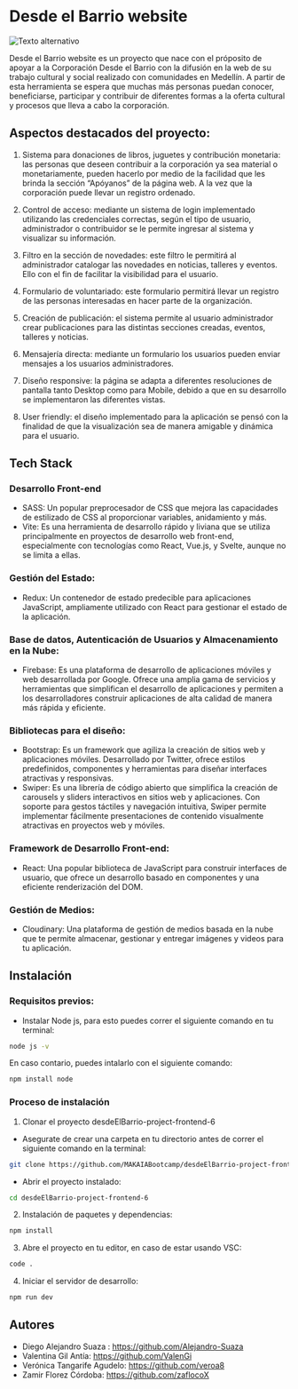 # Desde el Barrio website

![Texto alternativo](https://github.com/MAKAIABootcamp/desdeElBarrio-project-frontend-6/assets/138082640/7eae7a94-2bdf-421f-92ec-343a804ed66d)




Desde el Barrio website es un proyecto que nace con el próposito de apoyar a la Corporación Desde el Barrio con la difusión en la web de su trabajo cultural y social realizado con comunidades en Medellín. A partir de esta herramienta se espera que muchas más personas puedan conocer, beneficiarse, participar y contribuir de diferentes formas a la oferta cultural y procesos que lleva a cabo la corporación.


## Aspectos destacados del proyecto: 

1. Sistema para donaciones de libros, juguetes y contribución monetaria: las personas que deseen contribuir a la corporación ya sea material o monetariamente, pueden hacerlo por medio de la facilidad que les brinda la sección “Apóyanos” de la página web. A la vez que la corporación puede llevar un registro ordenado.
   
2. Control de acceso: mediante un sistema de login implementado utilizando las credenciales correctas, según el tipo de usuario, administrador o contribuidor se le permite ingresar al sistema y visualizar su información. 

3. Filtro en la sección de novedades: este filtro le permitirá al administrador catalogar las novedades en noticias, talleres y eventos. Ello con el fin de facilitar la visibilidad para el usuario.

4. Formulario de voluntariado: este formulario permitirá llevar un registro de las personas interesadas en hacer parte de la organización.

5. Creación de publicación: el sistema permite al usuario administrador crear publicaciones para las distintas secciones creadas, eventos, talleres y noticias.

6. Mensajería directa: mediante un formulario los usuarios pueden enviar mensajes a los usuarios administradores.

7. Diseño responsive: la página se adapta a diferentes resoluciones de pantalla tanto Desktop como para Mobile, debido a que en su desarrollo se implementaron las diferentes vistas.

8. User friendly: el diseño implementado para la aplicación se pensó con la finalidad de que la visualización sea de manera amigable y dinámica para el usuario.

## Tech Stack 

### Desarrollo Front-end

* SASS: Un popular preprocesador de CSS que mejora las capacidades de estilizado de CSS al proporcionar variables, anidamiento y más.
* Vite: Es una herramienta de desarrollo rápido y liviana que se utiliza principalmente en proyectos de desarrollo web front-end, especialmente con tecnologías como React, Vue.js, y Svelte, aunque no se limita a ellas.
  
### Gestión del Estado: 

* Redux: Un contenedor de estado predecible para aplicaciones JavaScript, ampliamente utilizado con React para gestionar el estado de la aplicación.

### Base de datos, Autenticación de Usuarios y Almacenamiento en la Nube:

* Firebase: Es una plataforma de desarrollo de aplicaciones móviles y web desarrollada por Google. Ofrece una amplia gama de servicios y herramientas que simplifican el desarrollo de aplicaciones y permiten a los desarrolladores construir aplicaciones de alta calidad de manera más rápida y eficiente.

### Bibliotecas para el diseño: 

* Bootstrap: Es un framework que agiliza la creación de sitios web y aplicaciones móviles. Desarrollado por Twitter, ofrece estilos predefinidos, componentes y herramientas para diseñar interfaces atractivas y responsivas. 
* Swiper: Es una librería de código abierto que simplifica la creación de carousels y sliders interactivos en sitios web y aplicaciones. Con soporte para gestos táctiles y navegación intuitiva, Swiper permite implementar fácilmente presentaciones de contenido visualmente atractivas en proyectos web y móviles. 

### Framework de Desarrollo Front-end: 

* React: Una popular biblioteca de JavaScript para construir interfaces de usuario, que ofrece un desarrollo basado en componentes y una eficiente renderización del DOM.

### Gestión de Medios: 

* Cloudinary: Una plataforma de gestión de medios basada en la nube que te permite almacenar, gestionar y entregar imágenes y videos para tu aplicación.

## Instalación

### Requisitos previos: 

- Instalar Node js, para esto puedes correr el siguiente comando en tu terminal:

```bash
node js -v
```
En caso contario, puedes intalarlo con el siguiente comando: 

```bash
npm install node
```  
### Proceso de instalación 

1. Clonar el proyecto desdeElBarrio-project-frontend-6

  - Asegurate de crear una carpeta en tu directorio antes de correr el siguiente comando en la terminal:
     
```bash
git clone https://github.com/MAKAIABootcamp/desdeElBarrio-project-frontend-6
```
  - Abrir el proyecto instalado:
  
```bash
cd desdeElBarrio-project-frontend-6
```
2. Instalación de paquetes y dependencias:

```bash
npm install
```
3. Abre el proyecto en tu editor, en caso de estar usando VSC:

```bash
code .
```
4. Iniciar el servidor de desarrollo:

```bash
npm run dev
```

## Autores 

* Diego Alejandro Suaza : https://github.com/Alejandro-Suaza
* Valentina Gil Antía: https://github.com/ValenGi
* Verónica Tangarife Agudelo: https://github.com/veroa8 
* Zamir Florez Córdoba: https://github.com/zaflocoX
